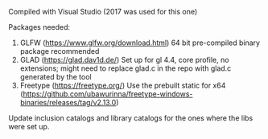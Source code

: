 Compiled with Visual Studio (2017 was used for this one)

Packages needed:
1) GLFW (https://www.glfw.org/download.html)
	64 bit pre-compiled binary package recommended
2) GLAD (https://glad.dav1d.de/)
	Set up for gl 4.4, core profile, no extensions; might need to replace glad.c in the repo with glad.c generated by  the tool
3) Freetype (https://freetype.org/)
	Use the prebuilt static for x64 (https://github.com/ubawurinna/freetype-windows-binaries/releases/tag/v2.13.0)

Update inclusion catalogs and library catalogs for the ones where the libs were set up.